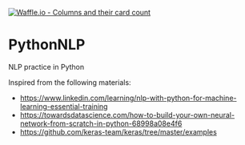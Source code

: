 [![Waffle.io - Columns and their card count](https://badge.waffle.io/soumendrak/PythonNLP.svg?columns=all)](https://waffle.io/soumendrak/PythonNLP)
# PythonNLP
NLP practice in Python

Inspired from the following materials:
-  https://www.linkedin.com/learning/nlp-with-python-for-machine-learning-essential-training
-  https://towardsdatascience.com/how-to-build-your-own-neural-network-from-scratch-in-python-68998a08e4f6
-  https://github.com/keras-team/keras/tree/master/examples